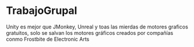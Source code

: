 # TrabajoGrupal
Unity es mejor que JMonkey, Unreal y toas las mierdas de motores graficos gratuitos, solo se salvan los motores gráficos creados por compañías conmo Frostbite de Electronic Arts
